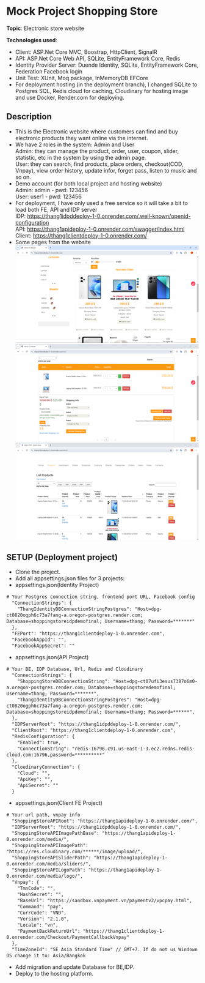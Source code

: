 # Mock Project Shopping Store

**Topic**: Electronic store website

**Technologies used**:

- Client: ASP.Net Core MVC, Boostrap, HttpClient, SignalR
- API: ASP.Net Core Web API, SQLite, EntityFramework Core, Redis
- Identity Provider Server: Duende Identity, SQLite, EntityFramework Core, Federation Facebook login
- Unit Test: XUnit, Moq package, InMemoryDB EFCore
- For deployment hosting (in the deployment branch), I changed SQLite to Postgres SQL, Redis cloud for caching, Cloudinary for hosting image and use Docker, Render.com for deploying.

## Description

- This is the Electronic website where customers can find and buy electronic products they want online via the internet.
- We have 2 roles in the system: Admin and User<br/>
    Admin: they can manage the product, order, user, coupon, slider, statistic, etc in the system by using the admin page.<br/>
    User: they can search, find products, place orders, checkout(COD, Vnpay), view order history, update infor, forget pass, listen to music and so on.
- Demo account (for both local project and hosting website) <br/>
  Admin: admin - pwd: 123456 <br/>
  User: user1 - pwd: 123456 <br/>
- For deployment, I have only used a free service so it will take a bit to load both FE, API and IDP server<br />
IDP: https://thang1idpddeploy-1-0.onrender.com/.well-known/openid-configuration<br />
API: https://thang1apideploy-1-0.onrender.com/swagger/index.html <br />
Client: https://thang1clientdeploy-1-0.onrender.com/
- Some pages from the website<br/>
    ![home](./Docs/images/home.PNG)
    ![cart](./Docs/images/cart.PNG)
    ![admin](./Docs/images/admin.PNG)
  

## SETUP (Deployment project)
- Clone the project.
- Add all appsettings.json files for 3 projects:
- appsettings.json(Identity Project)
```
# Your Postgres connection string, frontend port URL, Facebook config
  "ConnectionStrings": {
    "ThangIdentityDBConnectionStringPostgres": "Host=dpg-ct0820ogph6c73a7fang-a.oregon-postgres.render.com; Database=shoppingstoreidpdemofinal; Username=thang; Password=*******"
  },
  "FEPort": "https://thang1clientdeploy-1-0.onrender.com",
  "FacebookAppId": "",
  "FacebookAppSecret": ""
```
- appsettings.json(API Project)
```
# Your BE, IDP Database, Url, Redis and Cloudinary
  "ConnectionStrings": {
    "ShoppingStoreDBConnectionString": "Host=dpg-ct07ufi3esus7387o6m0-a.oregon-postgres.render.com; Database=shoppingstoredemofinal; Username=thang; Password=*******",
    "ThangIdentityDBConnectionStringPostgres": "Host=dpg-ct0820ogph6c73a7fang-a.oregon-postgres.render.com; Database=shoppingstoreidpdemofinal; Username=thang; Password=******",
  },
  "IDPServerRoot": "https://thang1idpddeploy-1-0.onrender.com/",
  "ClientRoot": "https://thang1clientdeploy-1-0.onrender.com",
  "RedisConfiguration": {
    "Enabled": true,
    "ConnectionString": "redis-16796.c91.us-east-1-3.ec2.redns.redis-cloud.com:16796,password=**********"
  },
  "CloudinaryConnection": {
    "Cloud": "",
    "ApiKey": "",
    "ApiSecret": ""
  }
```
- appsettings.json(Client FE Project)
```
# Your url path, vnpay info
  "ShoppingStoreAPIRoot": "https://thang1apideploy-1-0.onrender.com/",
  "IDPServerRoot": "https://thang1idpddeploy-1-0.onrender.com/",
  "ShoppingStoreAPIImagePathBase": "https://thang1apideploy-1-0.onrender.com/media/",
  "ShoppingStoreAPIImagePath": "https://res.cloudinary.com/******/image/upload/",
  "ShoppingStoreAPISliderPath": "https://thang1apideploy-1-0.onrender.com/media/sliders/",
  "ShoppingStoreAPILogoPath": "https://thang1apideploy-1-0.onrender.com/media/logo/",
  "Vnpay": {
    "TmnCode": "",
    "HashSecret": "",
    "BaseUrl": "https://sandbox.vnpayment.vn/paymentv2/vpcpay.html",
    "Command": "pay",
    "CurrCode": "VND",
    "Version": "2.1.0",
    "Locale": "vn",
    "PaymentBackReturnUrl": "https://thang1clientdeploy-1-0.onrender.com/Checkout/PaymentCallbackVnpay"
  },
  "TimeZoneId": "SE Asia Standard Time" // GMT+7. If do not us Windown OS change it to: Asia/Bangkok
```
- Add migration and update Database for BE,IDP.
- Deploy to the hosting platform.
